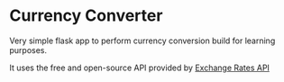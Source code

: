 # Currency Converter

Very simple flask app to perform currency conversion build for learning purposes.

It uses the free and open-source API provided by [Exchange Rates API](https://exchangeratesapi.io/)
